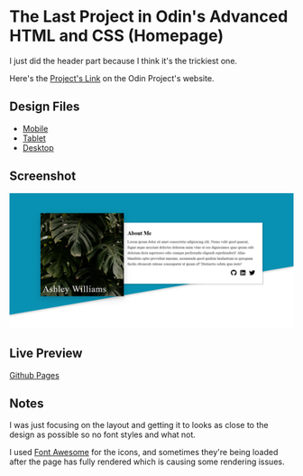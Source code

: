 # The Last Project in Odin's Advanced HTML and CSS (Homepage)

I just did the header part because I think it's the trickiest one.

Here's the [Project's Link](https://www.theodinproject.com/lessons/node-path-advanced-html-and-css-homepage) on the Odin Project's website.

## Design Files

- [Mobile](https://cdn.statically.io/gh/TheOdinProject/curriculum/1c8b5c739efd263e8cc48703988b18d6e3afe034/advanced_html_css/responsive-design/project_personal_portfolio/imgs/portfolio%20mobile.png)
- [Tablet](https://cdn.statically.io/gh/TheOdinProject/curriculum/1c8b5c739efd263e8cc48703988b18d6e3afe034/advanced_html_css/responsive-design/project_personal_portfolio/imgs/portfolio%20tablet.png)
- [Desktop](https://cdn.statically.io/gh/TheOdinProject/curriculum/1c8b5c739efd263e8cc48703988b18d6e3afe034/advanced_html_css/responsive-design/project_personal_portfolio/imgs/portfolio.png)

## Screenshot

![Alt text](screenshot.png)

## Live Preview

[Github Pages](https://x287xtesting.github.io/odin-project-advanced-html-and-css-last-project/)

## Notes

I was just focusing on the layout and getting it to looks as close to the design as possible so no font styles and what not.

I used [Font Awesome](https://fontawesome.com/) for the icons, and sometimes they're being loaded after the page has fully rendered which is causing some rendering issues.
